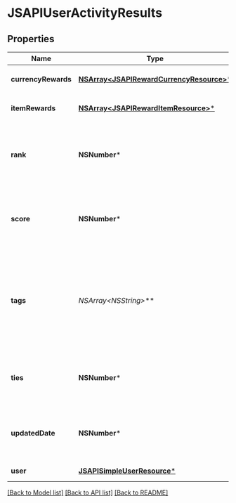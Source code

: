# JSAPIUserActivityResults

## Properties
Name | Type | Description | Notes
------------ | ------------- | ------------- | -------------
**currencyRewards** | [**NSArray&lt;JSAPIRewardCurrencyResource&gt;***](JSAPIRewardCurrencyResource.md) | Any currency rewarded to this user | [optional] 
**itemRewards** | [**NSArray&lt;JSAPIRewardItemResource&gt;***](JSAPIRewardItemResource.md) | Any items rewarded to this user | [optional] 
**rank** | **NSNumber*** | The position of the user in the leaderboard. Null means non-compete or disqualification | [optional] 
**score** | **NSNumber*** | The raw score in this leaderboard. Null means non-compete or disqualification | [optional] 
**tags** | **NSArray&lt;NSString*&gt;*** | Any tags for the metric. Each unique tag will translate into a unique leaderboard. Maximum 5 tags and 50 characters each | [optional] 
**ties** | **NSNumber*** | The number of users tied at this rank, including this user. 1 means no tie | [optional] 
**updatedDate** | **NSNumber*** | The date this score was recorded or updated. Unix timestamp in seconds | [optional] 
**user** | [**JSAPISimpleUserResource***](JSAPISimpleUserResource.md) | The player for this entry | 

[[Back to Model list]](../README.md#documentation-for-models) [[Back to API list]](../README.md#documentation-for-api-endpoints) [[Back to README]](../README.md)


